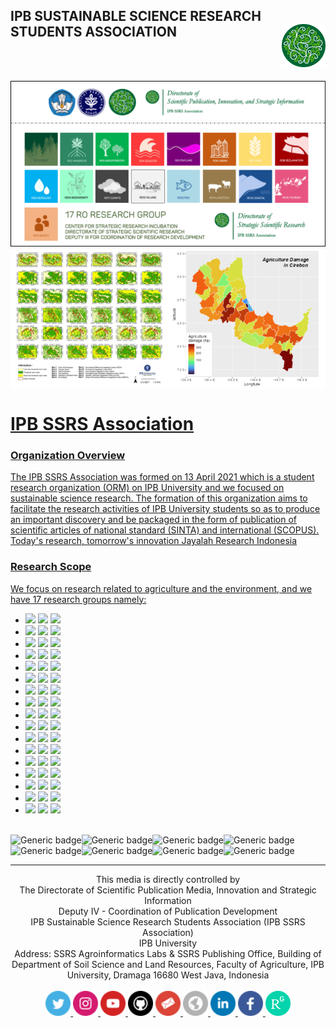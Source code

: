 ## IPB SUSTAINABLE SCIENCE RESEARCH STUDENTS ASSOCIATION <a href="https://ssrs.ipb.ac.id/"><img src="https://github.com/ipbssrs/ipbssrs/blob/693d507fb5bb54c072fa98cbe94a675ad8128b74/figure-depan/Logo2_kecil.png" align="right" width="70" />
<br />
<br /> 


![logo](https://github.com/ipbssrs/ipbssrs/blob/cdb6e10676bc227677b02ff79f45ec5500517bf3/17%20RO_b.png)
 <a href="https://iopscience.iop.org/article/10.1088/1755-1315/918/1/012011/meta">
  <img src="https://github.com/ipbssrs/ipbssrs/blob/eafa1f3e47d7f4bc30c6d239a0aef5d3762f2f89/figure-depan/Isatrop-peta.png" alt="Vegetation-Map" title="Vegetation Map" width="50%" align="center"/><a href="https://github.com/ipbssrs/RO7-Food"><img src="https://github.com/ipbssrs/ipbssrs/blob/eafa1f3e47d7f4bc30c6d239a0aef5d3762f2f89/figure-depan/agroloss-peta.png" alt="Agriculture-Loss" title="Agriculture Loss" width="50%" align="center"/>

# IPB SSRS Association
### Organization Overview
The IPB SSRS Association was formed on 13  April 2021 which is a student research organization (ORM) on IPB University and we focused on sustainable science research. The formation of this organization aims to facilitate the research activities of IPB University students so as to produce an important discovery and be packaged in the form of publication of scientific articles of national standard (SINTA) and international (SCOPUS). Today's research, tomorrow's innovation Jayalah Research Indonesia

### Research Scope
We focus on research related to agriculture and the environment, and we have 17 research groups namely:
* [![](https://img.shields.io/badge/RO1-Forest-darkgreen?style=for-the-badge)](https://github.com/ipbssrs/RO1-Forest) [![](https://img.shields.io/badge/PROJECT-4-darkgreen?style=for-the-badge)](https://github.com/ipbssrs/RO1-Forest) [![](https://img.shields.io/badge/PUBLICATION-5-darkgreen?style=for-the-badge)](https://github.com/ipbssrs/RO1-Forest)
* [![](https://img.shields.io/badge/RO2-Mangrove_Ecosystem-seagreen?style=for-the-badge)](https://github.com/ipbssrs/RO2-Mangrove)   [![](https://img.shields.io/badge/PROJECT-3-seagreen?style=for-the-badge)](https://github.com/ipbssrs/RO2-Mangrove)  [![](https://img.shields.io/badge/PUBLICATION-5-seagreen?style=for-the-badge)](https://github.com/ipbssrs/RO2-Mangrove)
* [![](https://img.shields.io/badge/RO3-Agroforestry_&_Social_Forestry-green?style=for-the-badge)](https://github.com/ipbssrs/RO3-Agroforestry)   [![](https://img.shields.io/badge/PROJECT-2-green?style=for-the-badge)](https://github.com/ipbssrs/RO3-Agroforestry)   [![](https://img.shields.io/badge/PUBLICATION-2-green?style=for-the-badge)](https://github.com/ipbssrs/RO3-Agroforestry)   
* [![](https://img.shields.io/badge/RO4-Disaster-red?style=for-the-badge)](https://github.com/ipbssrs/RO4-Disaster)   [![](https://img.shields.io/badge/PROJECT-1-red?style=for-the-badge)](https://github.com/ipbssrs/RO4-Disaster)   [![](https://img.shields.io/badge/PUBLICATION-1-red?style=for-the-badge)](https://github.com/ipbssrs/RO4-Disaster)   
* [![](https://img.shields.io/badge/RO5-Peatland_Ecosystem-purple?style=for-the-badge)](https://github.com/ipbssrs/RO5-Peatland)   [![](https://img.shields.io/badge/PROJECT-1-purple?style=for-the-badge)](https://github.com/ipbssrs/RO5-Peatland)   [![](https://img.shields.io/badge/PUBLICATION-1-purple?style=for-the-badge)](https://github.com/ipbssrs/RO5-Peatland)   
* [![](https://img.shields.io/badge/RO6-Urban_Dynamics-darkgoldenrod?style=for-the-badge)](https://github.com/ipbssrs/RO6-Urban)   [![](https://img.shields.io/badge/PROJECT-4-darkgoldenrod?style=for-the-badge)](https://github.com/ipbssrs/RO6-Urban)   [![](https://img.shields.io/badge/PUBLICATION-5-darkgoldenrod?style=for-the-badge)](https://github.com/ipbssrs/RO6-Urban)   
* [![](https://img.shields.io/badge/RO7-Food-gold?style=for-the-badge)](https://github.com/ipbssrs/RO7-Food)   [![](https://img.shields.io/badge/PROJECT-3-gold?style=for-the-badge)](https://github.com/ipbssrs/RO7-Food)   [![](https://img.shields.io/badge/PUBLICATION-4-gold?style=for-the-badge)](https://github.com/ipbssrs/RO7-Food)   
* [![](https://img.shields.io/badge/RO8-Land_&_Sea_Reclamation-darkred?style=for-the-badge)](https://github.com/ipbssrs/RO8-Reclamation)   [![](https://img.shields.io/badge/PROJECT-4-darkred?style=for-the-badge)](https://github.com/ipbssrs/RO8-Reclamation)   [![](https://img.shields.io/badge/PUBLICATION-4-darkred?style=for-the-badge)](https://github.com/ipbssrs/RO8-Reclamation)   
* [![](https://img.shields.io/badge/RO9-Hydrology_&_Limnology-blue?style=for-the-badge)](https://github.com/ipbssrs/RO9-Hydrology)   [![](https://img.shields.io/badge/PROJECT-1-blue?style=for-the-badge)](https://github.com/ipbssrs/RO9-Hydrology)  [![](https://img.shields.io/badge/PUBLICATION-2-blue?style=for-the-badge)](https://github.com/ipbssrs/RO9-Hydrology)
* [![](https://img.shields.io/badge/RO10-Biodiversity-aquamarine?style=for-the-badge)](https://github.com/ipbssrs/RO10-Biodiversity)  [![](https://img.shields.io/badge/PROJECT-2-aquamarine?style=for-the-badge)](https://github.com/ipbssrs/RO10-Biodiversity)  [![](https://img.shields.io/badge/PUBLICATION-1-aquamarine?style=for-the-badge)](https://github.com/ipbssrs/RO10-Biodiversity)  
* [![](https://img.shields.io/badge/RO11-Climate-grey?style=for-the-badge)](https://github.com/ipbssrs/RO11-Climate)  [![](https://img.shields.io/badge/PROJECT-1-grey?style=for-the-badge)](https://github.com/ipbssrs/RO11-Climate)  [![](https://img.shields.io/badge/PUBLICATION-1-grey?style=for-the-badge)](https://github.com/ipbssrs/RO11-Climate)  
* [![](https://img.shields.io/badge/RO12-Rural_&_Village-darkgrey?style=for-the-badge)](https://github.com/ipbssrs/RO12-Village)  [![](https://img.shields.io/badge/PROJECT-1-darkgrey?style=for-the-badge)](https://github.com/ipbssrs/RO12-Village)  [![](https://img.shields.io/badge/PUBLICATION-1-darkgrey?style=for-the-badge)](https://github.com/ipbssrs/RO12-Village)  
* [![](https://img.shields.io/badge/RO13-Fish_&_Aquaculture-darkturquoise?style=for-the-badge)](https://github.com/ipbssrs/RO13-Fish)  [![](https://img.shields.io/badge/PROJECT-1-darkturquoise?style=for-the-badge)](https://github.com/ipbssrs/RO13-Fish)  [![](https://img.shields.io/badge/PUBLICATION-1-darkturquoise?style=for-the-badge)](https://github.com/ipbssrs/RO13-Fish)  
* [![](https://img.shields.io/badge/RO14-Livestock_&_Pasture-darkkhaki?style=for-the-badge)](https://github.com/ipbssrs/RO14-Livestock)  [![](https://img.shields.io/badge/PROJECT-1-darkkhaki?style=for-the-badge)](https://github.com/ipbssrs/RO14-Livestock)  [![](https://img.shields.io/badge/PUBLICATION-1-darkkhaki?style=for-the-badge)](https://github.com/ipbssrs/RO14-Livestock)  
* [![](https://img.shields.io/badge/RO15-Coastal_&_Marine-darkgrey?style=for-the-badge)](https://github.com/ipbssrs/RO15-Coastal)   [![](https://img.shields.io/badge/PROJECT-1-darkgrey?style=for-the-badge)](https://github.com/ipbssrs/RO15-Coastal)   [![](https://img.shields.io/badge/PUBLICATION-1-darkgrey?style=for-the-badge)](https://github.com/ipbssrs/RO15-Coastal)   
* [![](https://img.shields.io/badge/RO16-Tourism_&_Ecotourism-pink?style=for-the-badge)](https://github.com/ipbssrs/RO16-Tourism)   [![](https://img.shields.io/badge/PROJECT-1-pink?style=for-the-badge)](https://github.com/ipbssrs/RO16-Tourism)   [![](https://img.shields.io/badge/PUBLICATION-1-pink?style=for-the-badge)](https://github.com/ipbssrs/RO16-Tourism)   
* [![](https://img.shields.io/badge/RO17-Society-orange?style=for-the-badge)](https://github.com/ipbssrs/RO17-Society)  [![](https://img.shields.io/badge/PROJECT-1-orange?style=for-the-badge)](https://github.com/ipbssrs/RO17-Society)  [![](https://img.shields.io/badge/PUBLICATION-1-orange?style=for-the-badge)](https://github.com/ipbssrs/RO17-Society)
  
 
<br /> ![Generic badge](https://img.shields.io/badge/RStudio-75AADB?style=for-the-badge&logo=RStudio&logoColor=white)![Generic badge](https://img.shields.io/badge/Colab-F9AB00?style=for-the-badge&logo=googlecolab&color=525252)![Generic badge](https://img.shields.io/badge/Visual_Studio-5C2D91?style=for-the-badge&logo=visual%20studio&logoColor=white)![Generic badge](https://img.shields.io/badge/Spyder%20Ide-FF0000?style=for-the-badge&logo=spyder%20ide&logoColor=white)
<br /> ![Generic badge](https://img.shields.io/badge/R-276DC3?style=for-the-badge&logo=r&logoColor=white)![Generic badge](https://img.shields.io/badge/JavaScript-F7DF1E?style=for-the-badge&logo=javascript&logoColor=black)![Generic badge](https://img.shields.io/badge/Python-14354C?style=for-the-badge&logo=python&logoColor=white)![Generic badge](https://img.shields.io/badge/Markdown-000000?style=for-the-badge&logo=markdown&logoColor=white)
 

________________________________________________________________________________________________________________________________________________________

<p align="center">
 This media is directly controlled by 
 <br /> The Directorate of Scientific Publication Media, Innovation and Strategic Information
 <br /> Deputy IV - Coordination of Publication Development 
 <br /> IPB Sustainable Science Research Students Association (IPB SSRS Association)
 <br /> IPB University
 <br /> Address: SSRS Agroinformatics Labs & SSRS Publishing Office, Building of Department of Soil Science and Land Resources, Faculty of Agriculture, IPB University, Dramaga 16680 West Java, Indonesia
 <br /> 
 <br /> <a href="https://twitter.com/ipbssrs_assoc">
  <img src="https://github.com/ipbssrs/ipbssrs/blob/9d7075b4b916601af7be6b1a809b79ca3ae9e6c5/logo-media/twitter.png" alt="Twitter" title="Twitter" width="40" height="40" /><a href="https://www.instagram.com/ipbssrs.assoc/">
  <img src="https://github.com/ipbssrs/ipbssrs/blob/9d7075b4b916601af7be6b1a809b79ca3ae9e6c5/logo-media/instagram.png" alt="instagram" title="instagram" width="40" height="40" /><a href="https://www.youtube.com/@ipbssrsassociation254">
  <img src="https://github.com/ipbssrs/ipbssrs/blob/9d7075b4b916601af7be6b1a809b79ca3ae9e6c5/logo-media/youtube.png" alt="youtube" title="youtube" width="40" height="40" /><a href="https://github.com/ipbssrs">
  <img src="https://github.com/ipbssrs/ipbssrs/blob/9d7075b4b916601af7be6b1a809b79ca3ae9e6c5/logo-media/github.png" alt="github" title="github" width="40" height="40" /><a href="ssrs@apps.ipb.ac.id">
  <img src="https://github.com/ipbssrs/ipbssrs/blob/9d7075b4b916601af7be6b1a809b79ca3ae9e6c5/logo-media/mail.png" alt="mail" title="mail" width="40" height="40" /><a href="https://ssrs.ipb.ac.id/">
  <img src="https://github.com/ipbssrs/ipbssrs/blob/9d7075b4b916601af7be6b1a809b79ca3ae9e6c5/logo-media/www.png" alt="website" title="website" width="40" height="40" /><a href="https://www.linkedin.com/company/ipb-sustainable-science-research-students-association/">
  <img src="https://github.com/ipbssrs/ipbssrs/blob/9d7075b4b916601af7be6b1a809b79ca3ae9e6c5/logo-media/linkedin.png" alt="Linkedin" title="Linkedin" width="40" height="40" /><a href="https://www.facebook.com/people/IPB-SSRS-Association/100082564195815/">
  <img src="https://github.com/ipbssrs/ipbssrs/blob/9d7075b4b916601af7be6b1a809b79ca3ae9e6c5/logo-media/facebook.png" alt="facebook" title="facebook" width="40" height="40" /><a href="https://www.researchgate.net/lab/IPB-SSRS-Association-Ipb-Ssrs-Association-2">
  <img src="https://github.com/ipbssrs/ipbssrs/blob/72c1d782bba8589d5429e8cb2426dccf50f11b6e/logo-media/1200px-ResearchGate_icon_SVG.svg.png" alt="ResearchGate" title="ResearchGate" width="40" height="40" />
</p>
